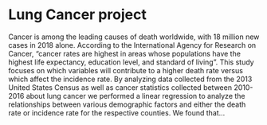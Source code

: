 # Lung Cancer project 
Cancer is among the leading causes of death worldwide, with 18 million new cases in 2018 alone. According to the International Agency for Research on Cancer, “cancer rates are highest in areas whose populations have the highest life expectancy, education level, and standard of living”. This study focuses on which variables will contribute to a higher death rate versus which affect the incidence rate. By analyzing data collected from the 2013 United States Census as well as cancer statistics collected between 2010-2016 about lung cancer we performed a linear regression to analyze the relationships between various demographic factors and either the death rate or incidence rate for the respective counties. We found that…
